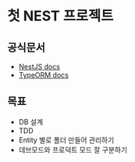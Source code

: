 # 첫 NEST 프로젝트

## 공식문서

- [NestJS docs](https://docs.nestjs.com/)
- [TypeORM docs](https://typeorm.biunav.com/en/)

## 목표

- DB 설계
- TDD
- Entity 별로 폴더 만들어 관리하기
- 데브모드와 프로덕트 모드 잘 구분하기

